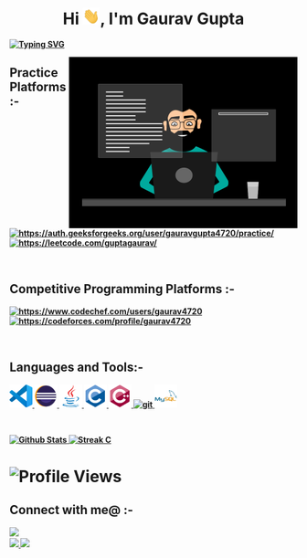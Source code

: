 <h1 align="center"> 
  Hi 
  <img 
    src="https://raw.githubusercontent.com/gaurav4720/gaurav4720/master/resources/wave.gif" width="30px">, 
    I'm <b>Gaurav Gupta 
</h1> 


[![Typing SVG](https://readme-typing-svg.herokuapp.com?size=40&color=%23F7E727&center=true&width=1000&lines=I'm+an+aspiring+Developer;I'm+a+Competitive+Programmer;I'm+a+Learning+Enthusiast;I'm+an+Explorer;I'm+a+quick+learner)](https://git.io/typing-svg)

<img width="400" align="right" alt="Github"
src="https://raw.githubusercontent.com/gaurav4720/gaurav4720/master/resources/Developer.gif" 
/> 


## <b>Practice Platforms :-
<p align="left"> 
 <a
    href=https://auth.geeksforgeeks.org/user/gauravgupta4720/practice/
    target="blank">
    <img 
        src="https://raw.githubusercontent.com/rahuldkjain/github-profile-readme-generator/master/src/images/icons/Social/geeks-for-geeks.svg"
        alt="https://auth.geeksforgeeks.org/user/gauravgupta4720/practice/" height="30" width="50" 
    />
 </a> 
 <a 
    href=https://leetcode.com/guptagaurav/
    target="blank">
    <img 
        src="https://raw.githubusercontent.com/rahuldkjain/github-profile-readme-generator/master/src/images/icons/Social/leet-code.svg"
        alt="https://leetcode.com/guptagaurav/" height="30" width = "50"
    />
 </a>
</p>

<br>

## <b>Competitive Programming Platforms :-
<p align="left"> 
 <a 
    href=https://www.codechef.com/users/gaurav4720
    target="blank">
    <img
        src="https://img.shields.io/badge/Codechef-%23B92B27.svg?&style=for-the-badge&logo=Codechef&logoColor=white"
        alt="https://www.codechef.com/users/gaurav4720" height="30" 
    />
 </a>
 <a 
    href=https://codeforces.com/profile/gaurav4720 
    target="blank">
    <img 
        src="https://img.shields.io/badge/Codeforces-445f9d?style=for-the-badge&logo=Codeforces&logoColor=white"
        alt="https://codeforces.com/profile/gaurav4720" height="30" 
    />
 </a>
</p>

<br>

## <b>Languages and Tools:-
<p align="left">
 <a 
    href="https://code.visualstudio.com/" 
    target="_blank" rel="noreferrer"> 
    <img
        src="https://raw.githubusercontent.com/github/explore/80688e429a7d4ef2fca1e82350fe8e3517d3494d/topics/visual-studio-code/visual-studio-code.png"
        alt="VS code" width="40" height="40"
    /> 
 </a> 
 <a 
    href="https://www.eclipse.org/"
    target="_blank" rel="noreferrer"> 
    <img
        src="https://raw.githubusercontent.com/gaurav4720/gaurav4720/master/resources/eclipse-icon.png"
        alt="eclipse" width="40" height="40"
    />
</a>
 <a 
    href="https://www.java.com" 
    target="_blank" rel="noreferrer"> 
    <img
        src="https://raw.githubusercontent.com/devicons/devicon/master/icons/java/java-original.svg"
        alt="java" width="40" height="40"
    /> 
 </a> 
 <a
    href="https://www.cprogramming.com/" 
    target="_blank" rel="noreferrer"> 
    <img
        src="https://raw.githubusercontent.com/devicons/devicon/master/icons/c/c-original.svg"
        alt="c" width="40" height="40"
    /> 
 </a> 
 <a 
    href="https://www.w3schools.com/cpp/"
    target="_blank" rel="noreferrer"> 
    <img
        src="https://raw.githubusercontent.com/devicons/devicon/master/icons/cplusplus/cplusplus-original.svg"
        alt="cplusplus" width="40" height="40"
    /> 
 </a> 
 <a 
    href="https://git-scm.com/"
    target="_blank" rel="noreferrer"> 
    <img
        src="https://www.vectorlogo.zone/logos/git-scm/git-scm-icon.svg" alt="git" width="40" height="40"
    /> 
 </a> 
 <a 
    href="https://www.mysql.com/"
    target="_blank" rel="noreferrer"> 
    <img
        src="https://raw.githubusercontent.com/devicons/devicon/master/icons/mysql/mysql-original-wordmark.svg"
        alt="mysql" width="40" height="40"
    /> 
 </a> 
</p> 

<br>

<!-- Github Stats-->

[![Github Stats](https://github-readme-stats.vercel.app/api?username=gaurav4720&show_icons=true&locale=en&count-private=true$height=80&theme=tokyonight)
![Streak C](https://github-readme-streak-stats.herokuapp.com/?user=gaurav4720&theme=blue-green)](https://github.com/gaurav4720/github-readme-stats)

# ![Profile Views](https://komarev.com/ghpvc/?username=gaurav4720&color=blueviolet&style=flat-square&label=Profile+Views)


## <b>Connect with me@ :-
<a 
    target="_blank" 
    href="https://github.com/gaurav4720">
    <img
        src="https://img.shields.io/badge/GitHub-100000?style=for-the-badge&logo=github&logoColor=white">
    </img>    
</a>
<a 
    target="_blank"
    href="https://www.linkedin.com/in/gaurav-gupta-743413214/">
    <img
        src="https://img.shields.io/badge/-LinkedIn-0077B5?style=for-the-badge&logo=Linkedin&logoColor=white">
    </img>
</a>
<a 
    target="_blank" 
    href="mailto:gauravgupta4720@gmail.com">
    <img
        src="https://img.shields.io/badge/-Gmail-D14836?style=for-the-badge&logo=Gmail&logoColor=white">
    </img>    
</a>
